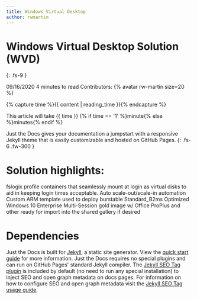```yaml
---
title: Windows Virtual Desktop
author: rwmartin
---
```



# Windows Virtual Desktop Solution (WVD)
{: .fs-9 }


09/16/2020 4 minutes to read Contributors: {% avatar rw-martin size=20 %}



{% capture time %}{{ content | reading_time }}{% endcapture %}

This article will take {{ time }} {% if time == '1' %}minute{% else %}minutes{% endif %} 



Just the Docs gives your documentation a jumpstart with a responsive Jekyll theme that is easily customizable and hosted on GitHub Pages.
{: .fs-6 .fw-300 }


# Solution highlights:
fslogix profile containers that seamlessly mount at login as virtual disks to aid in keeping login times acceptable.
Auto scale-out/scale-in automation
Custom ARM template used to deploy burstable Standard_B2ms
Optimized Windows 10 Enterprise Multi-Session gold image w/ Office ProPlus and other ready for import into the shared gallery if desired
 


# Dependencies

Just the Docs is built for [Jekyll](https://jekyllrb.com), a static site generator. View the [quick start guide](https://jekyllrb.com/docs/) for more information. Just the Docs requires no special plugins and can run on GitHub Pages' standard Jekyll compiler. The [Jekyll SEO Tag plugin](https://github.com/jekyll/jekyll-seo-tag) is included by default (no need to run any special installation) to inject SEO and open graph metadata on docs pages. For information on how to configure SEO and open graph metadata visit the [Jekyll SEO Tag usage guide](https://jekyll.github.io/jekyll-seo-tag/usage/).

